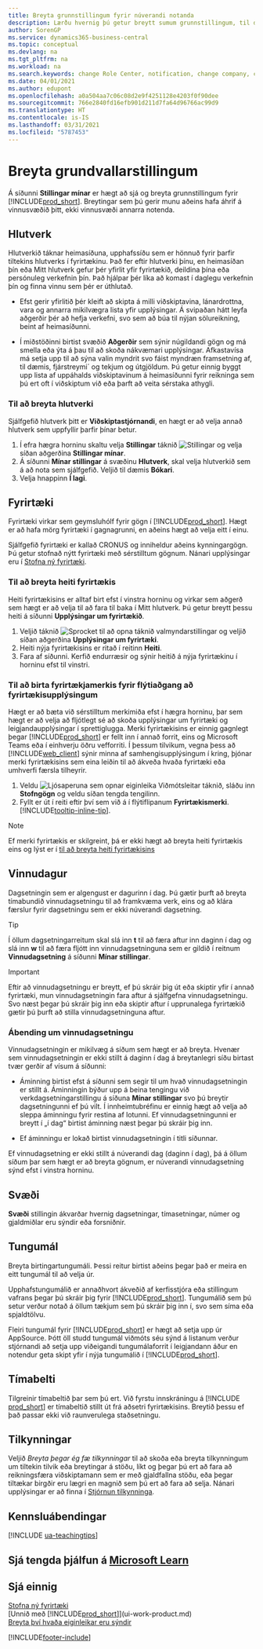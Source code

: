 ```yaml
---
title: Breyta grunnstillingum fyrir núverandi notanda
description: Lærðu hvernig þú getur breytt sumum grunnstillingum, til dæmis Mitt hlutverk, fyrirtæki eða vinnudagsetningu.
author: SorenGP
ms.service: dynamics365-business-central
ms.topic: conceptual
ms.devlang: na
ms.tgt_pltfrm: na
ms.workload: na
ms.search.keywords: change Role Center, notification, change company, change work date
ms.date: 04/01/2021
ms.author: edupont
ms.openlocfilehash: a0a504aa7c06c08d2e9f4251128e4203f0f90dee
ms.sourcegitcommit: 766e2840fd16efb901d211d7fa64d96766ac99d9
ms.translationtype: HT
ms.contentlocale: is-IS
ms.lasthandoff: 03/31/2021
ms.locfileid: "5787453"
---
```

# <a name="change-basic-settings"></a>Breyta grundvallarstillingum

Á síðunni **Stillingar mínar** er hægt að sjá og breyta grunnstillingum fyrir [!INCLUDE[prod_short](includes/prod_short.md)]. Breytingar sem þú gerir munu aðeins hafa áhrif á vinnusvæðið þitt, ekki vinnusvæði annarra notenda.  

## <a name="role"></a><a name="role-center"></a>Hlutverk

Hlutverkið táknar heimasíðuna, upphafssíðu sem er hönnuð fyrir þarfir tiltekins hlutverks í fyrirtækinu. Það fer eftir hlutverki þínu, en heimasíðan þín eða Mitt hlutverk gefur þér yfirlit yfir fyrirtækið, deildina þína eða persónuleg verkefnin þín. Það hjálpar þér líka að komast í daglegu verkefnin þín og finna vinnu sem þér er úthlutað.

* Efst gerir yfirlitið þér kleift að skipta á milli viðskiptavina, lánardrottna, vara og annarra mikilvægra lista yfir upplýsingar. Á svipaðan hátt leyfa aðgerðir þér að hefja verkefni, svo sem að búa til nýjan sölureikning, beint af heimasíðunni.

* Í miðstöðinni birtist svæðið **Aðgerðir** sem sýnir núgildandi gögn og má smella eða ýta á þau til að skoða nákvæmari upplýsingar. Afkastavísa má setja upp til að sýna valin myndrit svo fáist myndræn framsetning af, til dæmis, fjárstreymi´ og tekjum og útgjöldum. Þú getur einnig byggt upp lista af uppáhalds viðskiptavinum á heimasíðunni fyrir reikninga sem þú ert oft í viðskiptum við eða þarft að veita sérstaka athygli.

### <a name="to-change-the-role"></a>Til að breyta hlutverki

Sjálfgefið hlutverk þitt er **Viðskiptastjórnandi**, en hægt er að velja annað hlutverk sem uppfyllir þarfir þínar betur.  

1. Í efra hægra horninu skaltu velja **Stillingar** táknið ![Stillingar](media/ui-experience/settings_icon_small.png "Stillingatákn fyrir hlutverkamiðstöð") og velja síðan aðgerðina **Stillingar mínar**.
2. Á síðunni **Mínar stillingar** á svæðinu **Hlutverk**, skal velja hlutverkið sem á að nota sem sjálfgefið. Veljið til dæmis **Bókari**.
3. Velja hnappinn **Í lagi**.

## <a name="company"></a><a name="company"></a>Fyrirtæki

Fyrirtæki virkar sem geymsluhólf fyrir gögn í [!INCLUDE[prod_short](includes/prod_short.md)]. Hægt er að hafa mörg fyrirtæki í gagnagrunni, en aðeins hægt að velja eitt í einu.

Sjálfgefið fyrirtæki er kallað CRONUS og inniheldur aðeins kynningargögn. Þú getur stofnað nýtt fyrirtæki með sérstilltum gögnum. Nánari upplýsingar eru í [Stofna ný fyrirtæki](about-new-company.md).

### <a name="to-change-the-company-name"></a>Til að breyta heiti fyrirtækis

Heiti fyrirtækisins er alltaf birt efst í vinstra horninu og virkar sem aðgerð sem hægt er að velja til að fara til baka í Mitt hlutverk. Þú getur breytt þessu heiti á síðunni **Upplýsingar um fyrirtækið**.

1. Veljið táknið ![Sprocket til að opna táknið valmyndarstillingar](media/ui-experience/settings_icon_small.png) og veljið síðan aðgerðina **Upplýsingar um fyrirtæki**.
2. Heiti nýja fyrirtækisins er ritað í reitinn **Heiti**.
3. Fara af síðunni. Kerfið endurræsir og sýnir heitið á nýja fyrirtækinu í horninu efst til vinstri.

### <a name="to-display-a-company-badge-for-quick-access-to-company-information"></a><a name="badge"></a>Til að birta fyrirtækjamerkis fyrir flýtiaðgang að fyrirtækisupplýsingum

Hægt er að bæta við sérstilltum merkimiða efst í hægra horninu, þar sem hægt er að velja að fljótlegt sé að skoða upplýsingar um fyrirtæki og leigjandaupplýsingar í sprettiglugga. Merki fyrirtækisins er einnig gagnlegt þegar [!INCLUDE[prod_short](includes/prod_short.md)] er fellt inn í annað forrit, eins og Microsoft Teams eða í einhverju öðru vefforriti. Í þessum tilvikum, vegna þess að [!INCLUDE[web_client](includes/web_client.md)] sýnir minna af samhengisupplýsingum í kring, þjónar merki fyrirtækisins sem eina leiðin til að ákveða hvaða fyrirtæki eða umhverfi færsla tilheyrir.

1. Veldu ![Ljósaperuna sem opnar eiginleika Viðmótsleitar](media/ui-search/search_small.png "Segðu mér hvað þú vilt gera") táknið, sláðu inn **Stofngögn** og veldu síðan tengda tengilinn.
2. Fyllt er út í reiti eftir því sem við á í flýtiflipanum **Fyrirtækismerki**. [!INCLUDE[tooltip-inline-tip](includes/tooltip-inline-tip_md.md)].

> [!NOTE]
> Ef merki fyrirtækis er skilgreint, þá er ekki hægt að breyta heiti fyrirtækis eins og lýst er í [til að breyta heiti fyrirtækisins](ui-change-basic-settings.md#to-change-the-company-name)

## <a name="work-date"></a><a name="work-date"></a>Vinnudagur
Dagsetningin sem er algengust er dagurinn í dag. Þú gætir þurft að breyta tímabundið vinnudagsetningu til að framkvæma verk, eins og að klára færslur fyrir dagsetningu sem er ekki núverandi dagsetning.

> [!TIP]  
> Í öllum dagsetningarreitum skal slá inn **t** til að færa aftur inn daginn í dag og slá inn **w** til að færa fljótt inn vinnudagsetninguna sem er gildið í reitnum **Vinnudagsetning** á síðunni **Mínar stillingar**.

> [!IMPORTANT]  
> Eftir að vinnudagsetningu er breytt, ef þú skráir þig út eða skiptir yfir í annað fyrirtæki, mun vinnudagsetningin fara aftur á sjálfgefna vinnudagsetningu. Svo næst þegar þú skráir þig inn eða skiptir aftur í upprunalega fyrirtækið gætir þú þurft að stilla vinnudagsetninguna aftur.

### <a name="work-date-indication"></a>Ábending um vinnudagsetningu

Vinnudagsetningin er mikilvæg á síðum sem hægt er að breyta. Hvenær sem vinnudagsetningin er ekki stillt á daginn í dag á breytanlegri síðu birtast tvær gerðir af vísum á síðunni:

* Áminning birtist efst á síðunni sem segir til um hvað vinnudagsetningin er stillt á. Áminningin býður upp á beina tengingu við verkdagsetningarstillingu á síðuna **Mínar stillingar** svo þú breytir dagsetningunni ef þú vilt. Í innheimtubréfinu er einnig hægt að velja að sleppa áminningu fyrir restina af lotunni. Ef vinnudagsetningunni er breytt í „í dag“ birtist áminning næst þegar þú skráir þig inn.

* Ef áminningu er lokað birtist vinnudagsetningin í titli síðunnar.  

Ef vinnudagsetning er ekki stillt á núverandi dag (daginn í dag), þá á öllum síðum þar sem hægt er að breyta gögnum, er núverandi vinnudagsetning sýnd efst í vinstra horninu.

## <a name="region"></a><a name="region"></a> Svæði

**Svæði** stillingin ákvarðar hvernig dagsetningar, tímasetningar, númer og gjaldmiðlar eru sýndir eða forsniðnir.

## <a name="language"></a><a name="language"></a> Tungumál

Breyta birtingartungumáli. Þessi reitur birtist aðeins þegar það er meira en eitt tungumál til að velja úr.

Upphafstungumálið er annaðhvort ákveðið af kerfisstjóra eða stillingum vafrans þegar þú skráir þig fyrir [!INCLUDE[prod_short](includes/prod_short.md)]. Tungumálið sem þú setur verður notað á öllum tækjum sem þú skráir þig inn í, svo sem síma eða spjaldtölvu.

Fleiri tungumál fyrir [!INCLUDE[prod_short](includes/prod_short.md)] er hægt að setja upp úr AppSource. Þótt öll studd tungumál viðmóts séu sýnd á listanum verður stjórnandi að setja upp viðeigandi tungumálaforrit í leigjandann áður en notendur geta skipt yfir í nýja tungumálið í [!INCLUDE[prod_short](includes/prod_short.md)].  

## <a name="time-zone"></a>Tímabelti

Tilgreinir tímabeltið þar sem þú ert. Við fyrstu innskráningu á [!INCLUDE [prod_short](includes/prod_short.md)] er tímabeltið stillt út frá aðsetri fyrirtækisins. Breytið þessu ef það passar ekki við raunverulega staðsetningu.  

## <a name="notifications"></a>Tilkynningar

Veljið *Breyta þegar ég fæ tilkynningar* til að skoða eða breyta tilkynningum um tiltekin tilvik eða breytingar á stöðu, líkt og þegar þú ert að fara að reikningsfæra viðskiptamann sem er með gjaldfallna stöðu, eða þegar tiltækar birgðir eru lægri en magnið sem þú ert að fara að selja. Nánari upplýsingar er að finna í [Stjórnun tilkynninga](ui-smart-notifications.md).

## <a name="teaching-tips"></a>Kennsluábendingar

[!INCLUDE [ua-teachingtips](includes/ua-teachingtips.md)]

## <a name="see-related-training-at-microsoft-learn"></a>Sjá tengda þjálfun á [Microsoft Learn](/learn/modules/personalize-ui-dynamics-365-business-central/index)

## <a name="see-also"></a>Sjá einnig

[Stofna ný fyrirtæki](about-new-company.md)  
[Unnið með [!INCLUDE[prod_short](includes/prod_short.md)]](ui-work-product.md)  
[Breyta því hvaða eiginleikar eru sýndir](ui-experiences.md)  

[!INCLUDE[footer-include](includes/footer-banner.md)]
